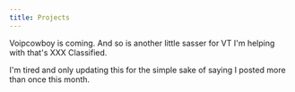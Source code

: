 ```yaml
---
title: Projects
---
```


Voipcowboy is coming. And so is another little sasser for VT I'm helping with
that's XXX Classified.

I'm tired and only updating this for the simple sake of saying I posted more
than once this month.
